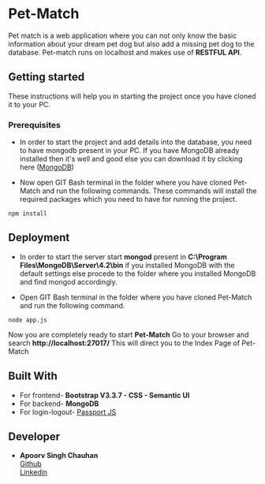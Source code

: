 # Pet-Match
Pet match is a web application where you can not only know the basic information about your dream pet dog
but also add a missing pet dog to the database. Pet-match runs on localhost and makes use of **RESTFUL API**.

## Getting started
These instructions will help you in starting the project once you have cloned it to your PC.

### Prerequisites
* In order to start the project and add details into the database, you need to have mongodb present in your PC.
If you have MongoDB already installed then it's well and good else you can download it by clicking here 
([MongoDB](https://www.mongodb.com/))

* Now open GIT Bash terminal in the folder where you have cloned Pet-Match and run the following commands.
These commands will install the required packages which you need to have for running the project.

```
npm install 
```

## Deployment
* In order to start the server start **mongod** present in **C:\Program Files\MongoDB\Server\4.2\bin** if
you installed MongoDB with the default settings else procede to the folder where you installed
MongoDB and find mongod accordingly.

* Open GIT Bash terminal in the folder where you have cloned Pet-Match and run the following command.
```
node app.js
```
Now you are completely ready to start **Pet-Match** Go to your browser and search **http://localhost:27017/**
This will direct you to the Index Page of Pet-Match

## Built With
* For frontend- **Bootstrap V3.3.7 - CSS - Semantic UI**
* For backend- **MongoDB**
* For login-logout- [Passport JS](http://www.passportjs.org/)

## Developer
* **Apoorv Singh Chauhan** 
<br>   [Github](https://github.com/apoorv-asc)
<br>   [Linkedin](https://www.linkedin.com/in/apoorv-singh-chauhan-b82ba91a0/)

